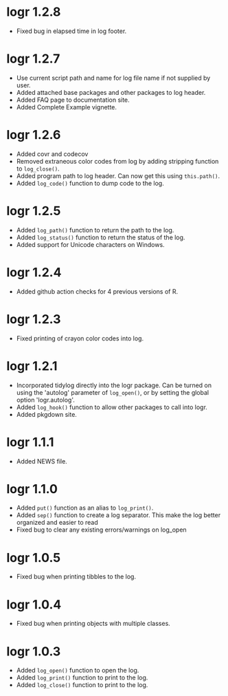 # logr 1.2.8

* Fixed bug in elapsed time in log footer.

# logr 1.2.7

* Use current script path and name for log file name if not supplied by user.
* Added attached base packages and other packages to log header.
* Added FAQ page to documentation site.
* Added Complete Example vignette.

# logr 1.2.6

* Added covr and codecov
* Removed extraneous color codes from log by adding stripping function 
to `log_close()`.
* Added program path to log header.  Can now get this using `this.path()`.
* Added `log_code()` function to dump code to the log.

# logr 1.2.5

* Added `log_path()` function to return the path to the log.
* Added `log_status()` function to return the status of the log.
* Added support for Unicode characters on Windows.

# logr 1.2.4

* Added github action checks for 4 previous versions of R.

# logr 1.2.3

* Fixed printing of crayon color codes into log.

# logr 1.2.1

* Incorporated tidylog directly into the logr package. Can be turned on
using the 'autolog' parameter of `log_open()`, or by setting the global
option 'logr.autolog'.  
* Added `log_hook()` function to allow other packages to call into logr. 
* Added pkgdown site.

# logr 1.1.1

* Added NEWS file.

# logr 1.1.0

* Added `put()` function as an alias to `log_print()`.
* Added `sep()` function to create a log separator.  This make the log better
organized and easier to read
* Fixed bug to clear any existing errors/warnings on log_open

# logr 1.0.5

* Fixed bug when printing tibbles to the log.

# logr 1.0.4

* Fixed bug when printing objects with multiple classes.


# logr 1.0.3

* Added `log_open()` function to open the log.
* Added `log_print()` function to print to the log.
* Added `log_close()` function to print to the log.
